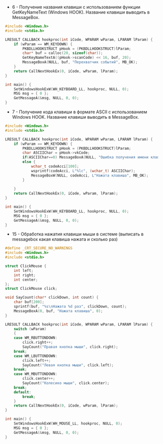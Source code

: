 * 6 - Получение названия клавиши с использованием функции GetKeyNameText (Windows HOOK). Название клавиши выводить в MessageBox.

``` C
#include <Windows.h>
#include <stdio.h>

LRESULT CALLBACK hookproc(int iCode, WPARAM wParam, LPARAM lParam) {
	if (wParam == WM_KEYDOWN) {
		PKBDLLHOOKSTRUCT pHook = (PKBDLLHOOKSTRUCT)lParam;
		char* buf = calloc(20, sizeof(char));
		GetKeyNameTextA((pHook->scanCode) << 16, buf, 20);
		MessageBoxA(NULL, buf, "Перехватчик событий", MB_OK);
	}
	return CallNextHookEx(0, iCode, wParam, lParam);
}

int main() {
	SetWindowsHookExW(WH_KEYBOARD_LL, hookproc, NULL, 0); 
	MSG msg = { 0 };
	GetMessageA(&msg, NULL, 0, 0);
}
```

* 7 - Получение кода клавиши в формате ASCII с использованием Windows HOOK. Название клавиши выводить в MessageBox.
  
``` C
#include <Windows.h>
#include <stdio.h>

LRESULT CALLBACK hookproc(int iCode, WPARAM wParam, LPARAM lParam) {
	if (wParam == WM_KEYDOWN) {
		PKBDLLHOOKSTRUCT pHook = (PKBDLLHOOKSTRUCT)lParam;
		char ASCIIChar = pHook->vkCode;
		if(ASCIIChar==0) MessageBoxA(NULL, "Ошибка получения имени клавиши", "Ошибка", MB_OK);
		else {
			wchar_t codeAcci[100];
			wsprintf(codeAcci, L"%lc", (wchar_t) ASCIIChar);
			MessageBoxW(NULL, codeAcci, L"Нажата клавиша", MB_OK);
		}
		
	}
	return CallNextHookEx(0, iCode, wParam, lParam);
}

int main() {
	SetWindowsHookExW(WH_KEYBOARD_LL, hookproc, NULL, 0); 
	MSG msg = { 0 };
	GetMessageA(&msg, NULL, 0, 0);
}
```

* 15 - Обработка нажатия клавиши мыши в системе (выписать в messagebox какая клавиша нажата и сколько раз)

``` C
#define _CRT_SECURE_NO_WARNINGS
#include <Windows.h>
#include <stdio.h>

struct ClickMouse {
	int left;
	int right;
	int center;
};
struct ClickMouse click;

void SayCount(char* clickDown, int count) {
	char buf[200];
	sprintf(buf, "%s\nНажата %d раз", clickDown, count);
	MessageBoxA(0, buf, "Нажата клавиша", 0);
}

LRESULT CALLBACK hookproc(int iCode, WPARAM wParam, LPARAM lParam) {
	switch (wParam)
	{
	case WM_RBUTTONDOWN:
		click.right++;
		SayCount("Правая кнопка мыши", click.right);
	break;
	case WM_LBUTTONDOWN:
		click.left++;
		SayCount("Левая кнопка мыши", click.left);
	break;
	case WM_MBUTTONDOWN: 
		click.center++;
		SayCount("Колесико мыши", click.center);
	break;
	default:
		break;
	}
	return CallNextHookEx(0, iCode, wParam, lParam);
}

int main() {
	SetWindowsHookExW(WH_MOUSE_LL, hookproc, NULL, 0);
	MSG msg = { 0 };
	GetMessageA(&msg, NULL, 0, 0);
}
```
